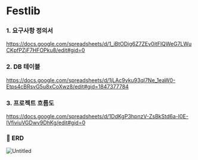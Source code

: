 # Festlib

### 1. 요구사항 정의서
https://docs.google.com/spreadsheets/d/1_iBtODig6Z7ZEv0itFlQWeG7LWuCKpfPZjF7HFOPku8/edit#gid=0

### 2. DB 테이블
https://docs.google.com/spreadsheets/d/1jLAc9yku93ql7Ne_1eaW0-Etps4cBRsvG5u8xCoXwz8/edit#gid=1847377784

### 3. 프로젝트 흐름도
https://docs.google.com/spreadsheets/d/1DdKgP3hpnzV-ZsBkStd6a-I0E-lVfiviuVGDwv9DhKg/edit#gid=0

### 📝 ERD

![Untitled](https://user-images.githubusercontent.com/78268037/223606759-ec153fc3-7833-4b45-9fe6-080d10f88962.png)
